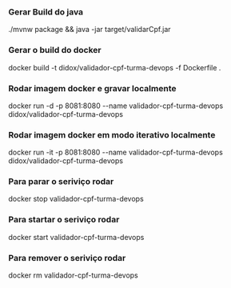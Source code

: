 
### Gerar Build do java ###
./mvnw package && java -jar target/validarCpf.jar

### Gerar o build do docker ###
docker build -t didox/validador-cpf-turma-devops -f Dockerfile .

### Rodar imagem docker e gravar localmente ###
docker run -d -p 8081:8080 --name validador-cpf-turma-devops didox/validador-cpf-turma-devops
### Rodar imagem docker em modo iterativo localmente ###
docker run -it -p 8081:8080 --name validador-cpf-turma-devops didox/validador-cpf-turma-devops

### Para parar o seriviço rodar ###
docker stop validador-cpf-turma-devops

### Para startar o seriviço rodar ###
docker start validador-cpf-turma-devops

### Para remover o seriviço rodar ###
docker rm validador-cpf-turma-devops